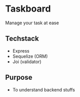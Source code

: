 # Taskboard

Manage your task at ease

## Techstack
- Express
- Sequelize (ORM)
- Joi (validator)

## Purpose
- To understand backend stuffs
